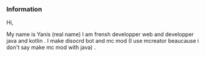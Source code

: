 ### Information

Hi,

My name is Yanis (real name) 
I am frensh developper web and developper java and kotlin .
I make disocrd bot and mc mod (I use mcreator beaucause i don't say make mc mod with java) .


